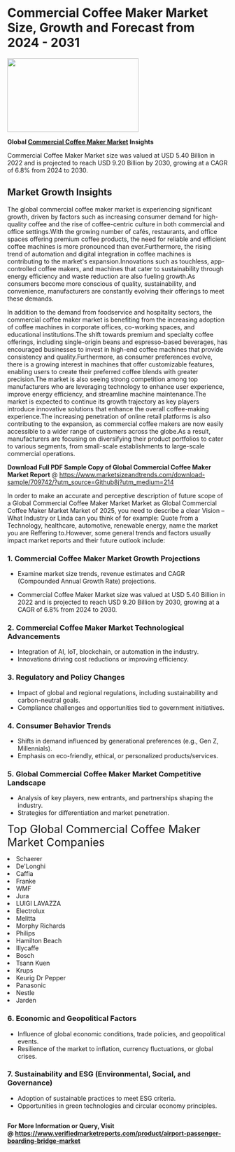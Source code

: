 <H1>Commercial Coffee Maker Market Size, Growth and Forecast from 2024 - 2031</H1><img class="aligncenter size-medium wp-image-584254" src="https://thirdeyenews.in/wp-content/uploads/2024/09/Global-Market-Research-300x168.jpeg" alt="" width="300" height="168" /><p><strong>Global&nbsp;<a href="https://www.marketsizeandtrends.com/download-sample/709742/?utm_source=Github8j?utm_medium=214">Commercial Coffee Maker Market</a> Insights</strong></p><p>Commercial Coffee Maker Market size was valued at USD 5.40 Billion in 2022 and is projected to reach USD 9.20 Billion by 2030, growing at a CAGR of 6.8% from 2024 to 2030.</p><p><h2>Market Growth Insights</h2><p>The global commercial coffee maker market is experiencing significant growth, driven by factors such as increasing consumer demand for high-quality coffee and the rise of coffee-centric culture in both commercial and office settings.With the growing number of cafés, restaurants, and office spaces offering premium coffee products, the need for reliable and efficient coffee machines is more pronounced than ever.Furthermore, the rising trend of automation and digital integration in coffee machines is contributing to the market's expansion.Innovations such as touchless, app-controlled coffee makers, and machines that cater to sustainability through energy efficiency and waste reduction are also fueling growth.As consumers become more conscious of quality, sustainability, and convenience, manufacturers are constantly evolving their offerings to meet these demands.</p><p><strong></strong></p><p>In addition to the demand from foodservice and hospitality sectors, the commercial coffee maker market is benefiting from the increasing adoption of coffee machines in corporate offices, co-working spaces, and educational institutions.The shift towards premium and specialty coffee offerings, including single-origin beans and espresso-based beverages, has encouraged businesses to invest in high-end coffee machines that provide consistency and quality.Furthermore, as consumer preferences evolve, there is a growing interest in machines that offer customizable features, enabling users to create their preferred coffee blends with greater precision.The market is also seeing strong competition among top manufacturers who are leveraging technology to enhance user experience, improve energy efficiency, and streamline machine maintenance.The market is expected to continue its growth trajectory as key players introduce innovative solutions that enhance the overall coffee-making experience.The increasing penetration of online retail platforms is also contributing to the expansion, as commercial coffee makers are now easily accessible to a wider range of customers across the globe.As a result, manufacturers are focusing on diversifying their product portfolios to cater to various segments, from small-scale establishments to large-scale commercial operations.</p><p><span class=""><strong>Download Full PDF Sample Copy of Global Commercial Coffee Maker Market Report</strong> @ <a href="https://www.marketsizeandtrends.com/download-sample/709742/?utm_source=Github8j?utm_medium=214" target="_blank">https://www.marketsizeandtrends.com/download-sample/709742/?utm_source=Github8j?utm_medium=214</a></span></p><p>In order to make an accurate and perceptive description of future scope of a Global&nbsp;Commercial Coffee Maker Market Market as Global&nbsp;Commercial Coffee Maker Market Market of 2025, you need to describe a clear Vision &ndash; What Industry or Linda can you think of for example: Quote from a Technology, healthcare, automotive, renewable energy, name the market you are Reffering to.However, some general trends and factors usually impact market reports and their future outlook include:</p><h3>1.&nbsp;<strong>Commercial Coffee Maker Market Growth Projections</strong></h3><ul><li>Examine market size trends, revenue estimates and CAGR (Compounded Annual Growth Rate) projections.</li><li><p>Commercial Coffee Maker Market size was valued at USD 5.40 Billion in 2022 and is projected to reach USD 9.20 Billion by 2030, growing at a CAGR of 6.8% from 2024 to 2030.</p></li></ul><h3>2.&nbsp;<strong>Commercial Coffee Maker Market Technological Advancements</strong></h3><ul><li>Integration of AI, IoT, blockchain, or automation in the industry.</li><li>Innovations driving cost reductions or improving efficiency.</li></ul><h3>3.&nbsp;<strong>Regulatory and Policy Changes</strong></h3><ul><li>Impact of global and regional regulations, including sustainability and carbon-neutral goals.</li><li>Compliance challenges and opportunities tied to government initiatives.</li></ul><h3>4.&nbsp;<strong>Consumer Behavior Trends</strong></h3><ul><li>Shifts in demand influenced by generational preferences (e.g., Gen Z, Millennials).</li><li>Emphasis on eco-friendly, ethical, or personalized products/services.</li></ul><h3>5.&nbsp;<strong>Global Commercial Coffee Maker Market Competitive Landscape</strong></h3><ul><li>Analysis of key players, new entrants, and partnerships shaping the industry.</li><li>Strategies for differentiation and market penetration.</li></ul><p data-pm-slice="1 1 []"><span style="color: inherit; font-family: inherit; font-size: 25px;">Top Global Commercial Coffee Maker Market Companies</span></p><div class="" data-test-id=""><p><li>Schaerer</li><li> De'Longhi</li><li> Caffia</li><li> Franke</li><li> WMF</li><li> Jura</li><li> LUIGI LAVAZZA</li><li> Electrolux</li><li> Melitta</li><li> Morphy Richards</li><li> Philips</li><li> Hamilton Beach</li><li> Illycaffe</li><li> Bosch</li><li> Tsann Kuen</li><li> Krups</li><li> Keurig Dr Pepper</li><li> Panasonic</li><li> Nestle</li><li> Jarden</li></p></div><h3>6.&nbsp;<strong>Economic and Geopolitical Factors</strong></h3><ul><li>Influence of global economic conditions, trade policies, and geopolitical events.</li><li>Resilience of the market to inflation, currency fluctuations, or global crises.</li></ul><h3>7.&nbsp;<strong>Sustainability and ESG (Environmental, Social, and Governance)</strong></h3><ul><li>Adoption of sustainable practices to meet ESG criteria.</li><li>Opportunities in green technologies and circular economy principles.</li></ul><h2><strong style="font-size: 14px;">For More Information or Query, Visit @&nbsp;</strong><a style="background-color: #ffffff; font-size: 14px;" href="https://www.marketsizeandtrends.com/report/commercial-coffee-maker-market/" target="_blank">https://www.verifiedmarketreports.com/product/airport-passenger-boarding-bridge-market</a></h2>